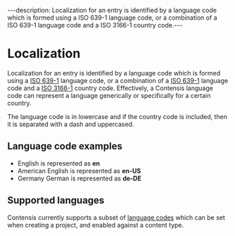 ---description: Localization for an entry is identified by a language code which is formed using a ISO 639-1 language code, or a combination of a ISO 639-1 language code and a ISO 3166-1 country code.---

# Localization

Localization for an entry is identified by a language code which is formed using a [ISO 639-1](https://en.wikipedia.org/wiki/ISO_639-1) language code, or a combination of a [ISO 639-1](https://en.wikipedia.org/wiki/ISO_639-1) language code and a [ISO 3166-1](https://en.wikipedia.org/wiki/ISO_3166-1) country code. Effectively, a Contensis language code can represent a language generically or specifically for a certain country.

The language code is in lowercase and if the country code is included, then it is separated with a dash and uppercased.

## Language code examples

* English is represented as **en**
* American English is represented as **en-US**
* Germany German is represented as **de-DE**

## Supported languages

Contensis currently supports a subset of [language codes](https://zenhub.zengenti.com/Contensis/10/kb/content-types-and-entries/entries/multi-language-support.aspx) which can be set when creating a project, and enabled against a content type.
